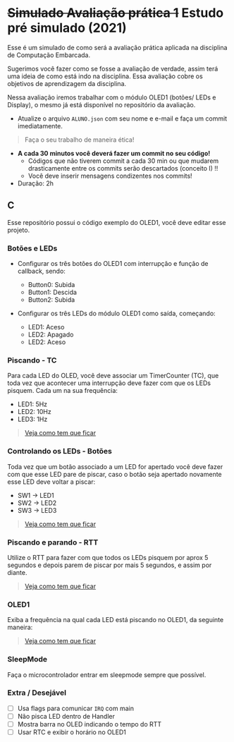 # ~~Simulado Avaliação prática 1~~ Estudo pré simulado (2021)

Esse é um simulado de como será a avaliação prática aplicada na disciplina de Computação Embarcada. 

Sugerimos você fazer como se fosse a avaliação de verdade, assim terá uma ideia de como está indo na disciplina. Essa avaliação cobre os objetivos de aprendizagem da disciplina.

Nessa avaliação iremos trabalhar com o módulo OLED1 (botões/ LEDs e Display), o mesmo já está disponível no repositório da avaliação. 

- Atualize o arquivo `ALUNO.json` com seu nome e e-mail e faça um commit imediatamente.

>  Faça o seu trabalho de maneira ética!

- **A cada 30 minutos você deverá fazer um commit no seu código!**
    - Códigos que não tiverem commit a cada 30 min ou que mudarem drasticamente entre os commits serão descartados (conceito I) !!
    - Você deve inserir mensagens condizentes nos commits!
- Duração: 2h

## C

Esse repositório possui o código exemplo do OLED1, você deve editar esse projeto.

### Botões e LEDs

- Configurar os três botões do OLED1 com interrupção e função de callback, sendo:
    - Button0: Subida 
    - Button1: Descida
    - Button2: Subida
    
- Configurar os três LEDs do módulo OLED1 como saída, começando:
    - LED1: Aceso
    - LED2: Apagado
    - LED2: Aceso

### Piscando - TC

Para cada LED do OLED, você deve associar um TimerCounter (TC), que toda vez que acontecer uma interrupção deve fazer com que os LEDs pisquem. Cada um na sua frequência:

- LED1: 5Hz
- LED2: 10Hz
- LED3: 1Hz

> [Veja como tem que ficar](https://www.dropbox.com/s/rmji5q8ylt88qn6/1a.mp4?dl=0)

### Controlando os LEDs - Botões

Toda vez que um botão associado a um LED for apertado você deve fazer com que esse LED pare de piscar, caso o botão seja apertado novamente esse LED deve voltar a piscar:

- SW1 -> LED1
- SW2 -> LED2
- SW3 -> LED3

> [Veja como tem que ficar](https://www.dropbox.com/s/syb9qor473dk7nw/2a.mp4?dl=0)

### Piscando e parando - RTT

Utilize o RTT para fazer com que todos os LEDs pisquem por aprox 5 segundos e depois parem de piscar por mais 5 segundos, e assim por diante.

> [Veja como tem que ficar](https://www.dropbox.com/s/2cv83pnpr23xh2y/3a.mp4?dl=0)

### OLED1

Exiba a frequência na qual cada LED está piscando no OLED1, da seguinte maneira:

> [Veja como tem que ficar](https://www.dropbox.com/s/b0q6usnyt799i00/4a.mp4?dl=0)

### SleepMode

Faça o microcontrolador entrar em sleepmode sempre que possível.
 
### Extra / Desejável

- [ ] Usa flags para comunicar `IRQ` com main
- [ ] Não pisca LED dentro de Handler
- [ ] Mostra barra no OLED indicando o tempo do RTT
- [ ] Usar RTC e exibir o horário no OLED1
